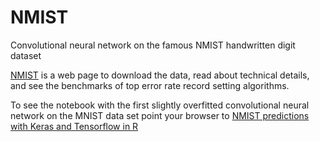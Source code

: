 # NMIST

Convolutional neural network on the famous NMIST handwritten digit dataset

[NMIST](http://yann.lecun.com/exdb/mnist/) is a web page to download the data, read about technical details, and see the benchmarks of top error rate record setting algorithms.

To see the notebook with the first slightly overfitted convolutional neural network on the MNIST data set point your browser to [NMIST predictions with Keras and Tensorflow in R](https://padames.github.io/NMIST/NMIST.html)

